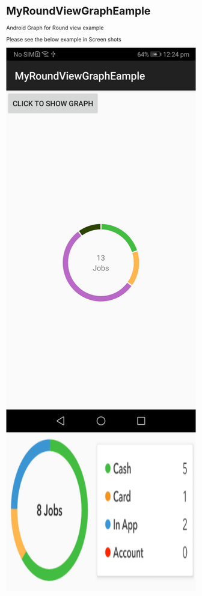 # MyRoundViewGraphEample
Android Graph for Round view example


Please see the below example in Screen shots


<img src="https://raw.githubusercontent.com/ghanshyam34/MyRoundViewGraphEample/master/graphlibs/src/main/assets/Screenshot_20190814_122437_com.myroundviewgrapheample.jpg" data-canonical-src="https://raw.githubusercontent.com/ghanshyam34/MyRoundViewGraphEample/master/graphlibs/src/main/assets/Screenshot_20190814_122437_com.myroundviewgrapheample.jpg" width="512" height="1024" />


<img src="https://raw.githubusercontent.com/ghanshyam34/MyRoundViewGraphEample/master/graphlibs/src/main/assets/2019-08-14_1227.png" data-canonical-src="https://raw.githubusercontent.com/ghanshyam34/MyRoundViewGraphEample/master/graphlibs/src/main/assets/2019-08-14_1227.png" width="512" height="420" />
